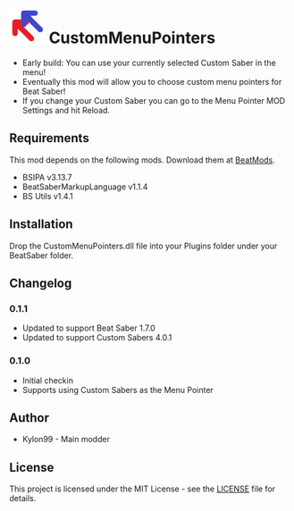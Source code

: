 # ![IMG](CustomMenuPointers/Resources/CustomMenuPointers64.png) CustomMenuPointers

* Early build:  You can use your currently selected Custom Saber in the menu!
* Eventually this mod will allow you to choose custom menu pointers for Beat Saber!
* If you change your Custom Saber you can go to the Menu Pointer MOD Settings and hit Reload.

## Requirements
This mod depends on the following mods.  Download them at [BeatMods](https://beatmods.com).

* BSIPA v3.13.7
* BeatSaberMarkupLanguage v1.1.4
* BS Utils v1.4.1

## Installation

Drop the CustomMenuPointers.dll file into your Plugins folder under your BeatSaber folder.

## Changelog

### 0.1.1
* Updated to support Beat Saber 1.7.0
* Updated to support Custom Sabers 4.0.1

### 0.1.0
* Initial checkin
* Supports using Custom Sabers as the Menu Pointer

## Author
* Kylon99 - Main modder

## License
This project is licensed under the MIT License - see the [LICENSE](LICENSE) file for details.